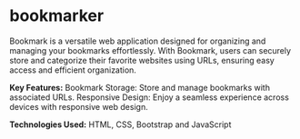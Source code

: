 # bookmarker
Bookmark is a versatile web application designed for organizing and managing your bookmarks effortlessly. With Bookmark, users can securely store and categorize their favorite websites using URLs, ensuring easy access and efficient organization.

**Key Features:**
Bookmark Storage: Store and manage bookmarks with associated URLs.
Responsive Design: Enjoy a seamless experience across devices with responsive web design.

**Technologies Used:**
HTML, CSS, Bootstrap and JavaScript
